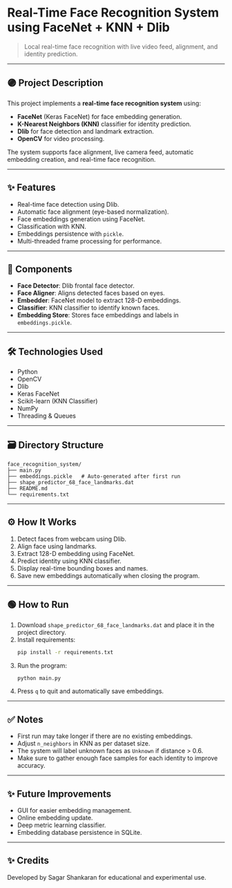 # Real-Time Face Recognition System using FaceNet + KNN + Dlib

> Local real-time face recognition with live video feed, alignment, and identity prediction.

---

## 🟣 Project Description

This project implements a **real-time face recognition system** using:

- **FaceNet** (Keras FaceNet) for face embedding generation.
- **K-Nearest Neighbors (KNN)** classifier for identity prediction.
- **Dlib** for face detection and landmark extraction.
- **OpenCV** for video processing.

The system supports face alignment, live camera feed, automatic embedding creation, and real-time face recognition.

---

## ✨ Features

- Real-time face detection using Dlib.
- Automatic face alignment (eye-based normalization).
- Face embeddings generation using FaceNet.
- Classification with KNN.
- Embeddings persistence with `pickle`.
- Multi-threaded frame processing for performance.

---

## 🧩 Components

- **Face Detector**: Dlib frontal face detector.
- **Face Aligner**: Aligns detected faces based on eyes.
- **Embedder**: FaceNet model to extract 128-D embeddings.
- **Classifier**: KNN classifier to identify known faces.
- **Embedding Store**: Stores face embeddings and labels in `embeddings.pickle`.

---

## 🛠️ Technologies Used

- Python
- OpenCV
- Dlib
- Keras FaceNet
- Scikit-learn (KNN Classifier)
- NumPy
- Threading & Queues

---

## 🗃️ Directory Structure

```
face_recognition_system/
├── main.py
├── embeddings.pickle   # Auto-generated after first run
├── shape_predictor_68_face_landmarks.dat
├── README.md
└── requirements.txt
```

---

## ⚙️ How It Works

1. Detect faces from webcam using Dlib.
2. Align face using landmarks.
3. Extract 128-D embedding using FaceNet.
4. Predict identity using KNN classifier.
5. Display real-time bounding boxes and names.
6. Save new embeddings automatically when closing the program.

---

## 🟢 How to Run

1. Download `shape_predictor_68_face_landmarks.dat` and place it in the project directory.
2. Install requirements:
   ```bash
   pip install -r requirements.txt
   ```
3. Run the program:
   ```bash
   python main.py
   ```
4. Press `q` to quit and automatically save embeddings.

---

## ✅ Notes

- First run may take longer if there are no existing embeddings.
- Adjust `n_neighbors` in KNN as per dataset size.
- The system will label unknown faces as `Unknown` if distance > 0.6.
- Make sure to gather enough face samples for each identity to improve accuracy.

---

## ✨ Future Improvements

- GUI for easier embedding management.
- Online embedding update.
- Deep metric learning classifier.
- Embedding database persistence in SQLite.

---

## ✨ Credits

Developed by Sagar Shankaran for educational and experimental use.
